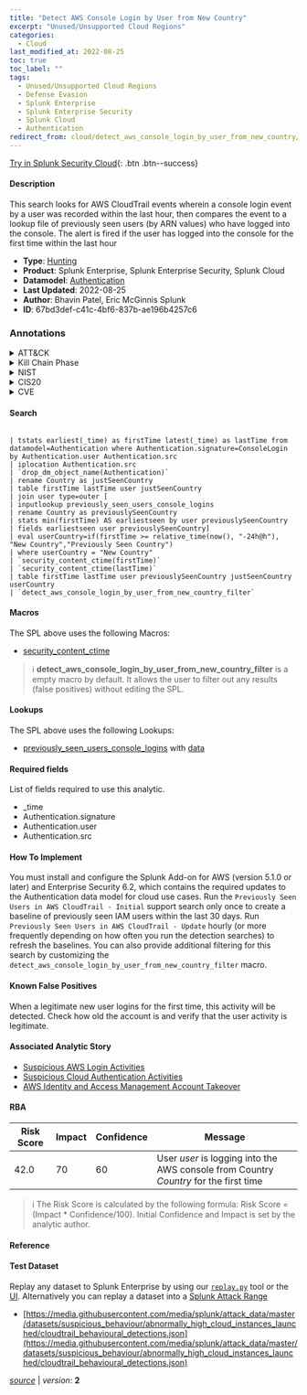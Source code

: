 ```yaml
---
title: "Detect AWS Console Login by User from New Country"
excerpt: "Unused/Unsupported Cloud Regions"
categories:
  - Cloud
last_modified_at: 2022-08-25
toc: true
toc_label: ""
tags:
  - Unused/Unsupported Cloud Regions
  - Defense Evasion
  - Splunk Enterprise
  - Splunk Enterprise Security
  - Splunk Cloud
  - Authentication
redirect_from: cloud/detect_aws_console_login_by_user_from_new_country/
---
```




[Try in Splunk Security Cloud](https://www.splunk.com/en_us/cyber-security.html){: .btn .btn--success}

#### Description

This search looks for AWS CloudTrail events wherein a console login event by a user was recorded within the last hour, then compares the event to a lookup file of previously seen users (by ARN values) who have logged into the console. The alert is fired if the user has logged into the console for the first time within the last hour

- **Type**: [Hunting](https://github.com/splunk/security_content/wiki/Detection-Analytic-Types)
- **Product**: Splunk Enterprise, Splunk Enterprise Security, Splunk Cloud
- **Datamodel**: [Authentication](https://docs.splunk.com/Documentation/CIM/latest/User/Authentication)
- **Last Updated**: 2022-08-25
- **Author**: Bhavin Patel, Eric McGinnis Splunk
- **ID**: 67bd3def-c41c-4bf6-837b-ae196b4257c6

### Annotations
<details>
  <summary>ATT&CK</summary>

<div markdown="1">

#### [ATT&CK](https://attack.mitre.org/)

| ID          | Technique   | Tactic         |
| ----------- | ----------- |--------------- |
| [T1535](https://attack.mitre.org/techniques/T1535/) | Unused/Unsupported Cloud Regions | Defense Evasion |

</div>
</details>


<details>
  <summary>Kill Chain Phase</summary>

<div markdown="1">

* Actions on Objectives


</div>
</details>


<details>
  <summary>NIST</summary>

<div markdown="1">

* DE.DP
* DE.AE



</div>
</details>

<details>
  <summary>CIS20</summary>

<div markdown="1">

* CIS 16



</div>
</details>

<details>
  <summary>CVE</summary>

<div markdown="1">


</div>
</details>


#### Search

```

| tstats earliest(_time) as firstTime latest(_time) as lastTime from datamodel=Authentication where Authentication.signature=ConsoleLogin by Authentication.user Authentication.src 
| iplocation Authentication.src 
| `drop_dm_object_name(Authentication)` 
| rename Country as justSeenCountry 
| table firstTime lastTime user justSeenCountry 
| join user type=outer [
| inputlookup previously_seen_users_console_logins 
| rename Country as previouslySeenCountry 
| stats min(firstTime) AS earliestseen by user previouslySeenCountry 
| fields earliestseen user previouslySeenCountry] 
| eval userCountry=if(firstTime >= relative_time(now(), "-24h@h"), "New Country","Previously Seen Country") 
| where userCountry = "New Country" 
| `security_content_ctime(firstTime)` 
| `security_content_ctime(lastTime)` 
| table firstTime lastTime user previouslySeenCountry justSeenCountry userCountry 
| `detect_aws_console_login_by_user_from_new_country_filter`
```

#### Macros
The SPL above uses the following Macros:
* [security_content_ctime](https://github.com/splunk/security_content/blob/develop/macros/security_content_ctime.yml)

> :information_source:
> **detect_aws_console_login_by_user_from_new_country_filter** is a empty macro by default. It allows the user to filter out any results (false positives) without editing the SPL.

#### Lookups
The SPL above uses the following Lookups:

* [previously_seen_users_console_logins](https://github.com/splunk/security_content/blob/develop/lookups/previously_seen_users_console_logins.yml) with [data](https://github.com/splunk/security_content/tree/develop/lookups/previously_seen_users_console_logins.csv)



#### Required fields
List of fields required to use this analytic.
* _time
* Authentication.signature
* Authentication.user
* Authentication.src



#### How To Implement
You must install and configure the Splunk Add-on for AWS (version 5.1.0 or later) and Enterprise Security 6.2, which contains the required updates to the Authentication data model for cloud use cases. Run the `Previously Seen Users in AWS CloudTrail - Initial` support search only once to create a baseline of previously seen IAM users within the last 30 days. Run `Previously Seen Users in AWS CloudTrail - Update` hourly (or more frequently depending on how often you run the detection searches) to refresh the baselines. You can also provide additional filtering for this search by customizing the `detect_aws_console_login_by_user_from_new_country_filter` macro.
#### Known False Positives
When a legitimate new user logins for the first time, this activity will be detected. Check how old the account is and verify that the user activity is legitimate.

#### Associated Analytic Story
* [Suspicious AWS Login Activities](/stories/suspicious_aws_login_activities)
* [Suspicious Cloud Authentication Activities](/stories/suspicious_cloud_authentication_activities)
* [AWS Identity and Access Management Account Takeover](/stories/aws_identity_and_access_management_account_takeover)




#### RBA

| Risk Score  | Impact      | Confidence   | Message      |
| ----------- | ----------- |--------------|--------------|
| 42.0 | 70 | 60 | User $user$ is logging into the AWS console from Country $Country$ for the first time |


> :information_source:
> The Risk Score is calculated by the following formula: Risk Score = (Impact * Confidence/100). Initial Confidence and Impact is set by the analytic author.


#### Reference


#### Test Dataset
Replay any dataset to Splunk Enterprise by using our [`replay.py`](https://github.com/splunk/attack_data#using-replaypy) tool or the [UI](https://github.com/splunk/attack_data#using-ui).
Alternatively you can replay a dataset into a [Splunk Attack Range](https://github.com/splunk/attack_range#replay-dumps-into-attack-range-splunk-server)

* [https://media.githubusercontent.com/media/splunk/attack_data/master/datasets/suspicious_behaviour/abnormally_high_cloud_instances_launched/cloudtrail_behavioural_detections.json](https://media.githubusercontent.com/media/splunk/attack_data/master/datasets/suspicious_behaviour/abnormally_high_cloud_instances_launched/cloudtrail_behavioural_detections.json)



[*source*](https://github.com/splunk/security_content/tree/develop/detections/cloud/detect_aws_console_login_by_user_from_new_country.yml) \| *version*: **2**